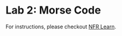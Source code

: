 # Lab 2: Morse Code

For instructions, please checkout [NFR Learn](https://nfr-learn.ue.r.appspot.com/lessons).